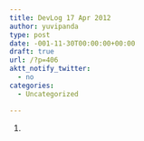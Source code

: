 ```yaml
---
title: DevLog 17 Apr 2012
author: yuvipanda
type: post
date: -001-11-30T00:00:00+00:00
draft: true
url: /?p=406
aktt_notify_twitter:
  - no
categories:
  - Uncategorized

---
```

1.